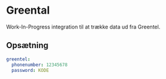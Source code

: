 # Greental

Work-In-Progress integration til at trække data ud fra Greentel.

## Opsætning

```yaml
greentel:
  phonenumber: 12345678
  password: KODE
```

